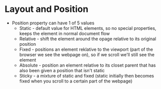 # Layout and Position
* Position property can have 1 of 5 values
  * Static - default value for HTML elements, so no special properties, keeps the element in normal document flow
  * Relative - shift the element around the opage relative to its original position
  * Fixed - positions an element reklative to the viewport (part of the browser we see the webpage on), so if we scroll we'll still see the element
  * Absolute - position an element relative to its closet parent that has also been given a position that isn't static
  * Sticky - a mixture of static and fixed (static initially then becomes fixed when you scroll to a certain part of the webpage)